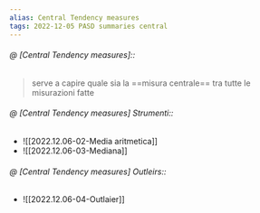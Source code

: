 ```yaml
---
alias: Central Tendency measures
tags: 2022-12-05 PASD summaries central
---
```


###### @ [Central Tendency measures]::
> serve a capire quale sia la ==misura centrale== tra tutte le misurazioni fatte
<!--ID: 1670247274744-->


###### @ [Central Tendency measures] Strumenti::
- ![[2022.12.06-02-Media aritmetica]]
- ![[2022.12.06-03-Mediana]]
<!--ID: 1670251713443-->


###### @ [Central Tendency measures] Outleirs::
- ![[2022.12.06-04-Outlaier]]